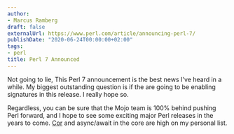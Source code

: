 ```yaml
---
author:
- Marcus Ramberg
draft: false
externalUrl: https://www.perl.com/article/announcing-perl-7/
publishDate: "2020-06-24T00:00:00+02:00"
tags:
- perl
title: Perl 7 Announced
---
```


Not going to lie, This Perl 7 announcement is the best news I've heard in a while. My biggest outstanding question is if the are going to be enabling signatures in this release. I really hope so.

Regardless, you can be sure that the Mojo team is 100% behind pushing Perl forward, and I hope to see some exciting major Perl releases in the years to come. [Cor](http://blogs.perl.org/users/ovid/2019/10/cor---a-proposal-for-core-perl-oo.html) and async/await in the core are high on my personal list.
